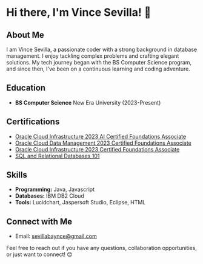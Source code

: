 

# Hi there, I'm Vince Sevilla! 👋

## About Me

I am Vince Sevilla, a passionate coder with a strong background in database management. I enjoy tackling complex problems and crafting elegant solutions. My tech journey began with the BS Computer Science program, and since then, I've been on a continuous learning and coding adventure.

## Education

- **BS Computer Science**
  New Era University (2023-Present)

## Certifications

- [Oracle Cloud Infrastructure 2023 AI Certified Foundations Associate](https://catalog-education.oracle.com/pls/certview/sharebadge?id=7C63C9F8E0D3F080DC637AFBD7963C6E0B75AC0E05FE06E2530DC412728E46B2)
- [Oracle Cloud Data Management 2023 Certified Foundations Associate](https://catalog-education.oracle.com/pls/certview/sharebadge?id=7C63C9F8E0D3F080DC637AFBD7963C6E0B75AC0E05FE06E2530DC412728E46B2)
- [Oracle Cloud Infrastructure 2023 Certified Foundations Associate](https://catalog-education.oracle.com/pls/certview/sharebadge?id=7C63C9F8E0D3F080DC637AFBD7963C6E0B75AC0E05FE06E2530DC412728E46B2)
- [SQL and Relational Databases 101](https://courses.cognitiveclass.ai/certificates/b7beb3cb00c8439a969962875f23008c)

## Skills

- **Programming:** Java, Javascript
- **Databases:** IBM DB2 Cloud
- **Tools:** Lucidchart, Jaspersoft Studio, Eclipse, HTML

## Connect with Me

- Email: sevillabaynce@gmail.com

Feel free to reach out if you have any questions, collaboration opportunities, or just want to connect! 😊


